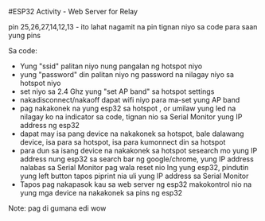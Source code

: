 #ESP32 Activity - Web Server for Relay

pin 25,26,27,14,12,13 - ito lahat nagamit na pin tignan niyo sa code para saan yung pins

Sa code:
 - Yung "ssid" palitan niyo nung pangalan ng hotspot niyo
 - yung "password" din palitan niyo ng password na nilagay niyo sa hotspot niyo
 - set niyo sa 2.4 Ghz yung "set AP band" sa hotspot settings
 - nakadisconnect/nakaoff dapat wifi niyo para ma-set yung AP band
 - pag nakakonek na yung esp32 sa hotspot , or umilaw yung led na nilagay ko na indicator sa code, tignan nio sa Serial Monitor yung IP address ng esp32
 - dapat may isa pang device na nakakonek sa hotspot, bale dalawang device, isa para sa hotspot, isa para kumonnect din sa hotspot
 - para dun sa isang device na nakakonek sa hotspot sesearch mo yung IP address nung esp32 sa search bar ng google/chrome, yung IP address nalabas sa Serial Monitor pag wala reset nio lng yung esp32, pindutin yung left button tapos piprint nia uli yung IP address sa Serial Monitor
 - Tapos pag nakapasok kau sa web server ng esp32 makokontrol nio na yung mga device na nakakonek sa pins ng esp32
   
Note: pag di gumana edi wow
